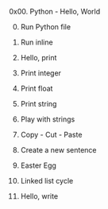 0x00. Python - Hello, World

0. Run Python file

1. Run inline

2. Hello, print

3. Print integer

4. Print float

5. Print string

6. Play with strings

7. Copy - Cut - Paste

8. Create a new sentence

9. Easter Egg

10. Linked list cycle

11. Hello, write
